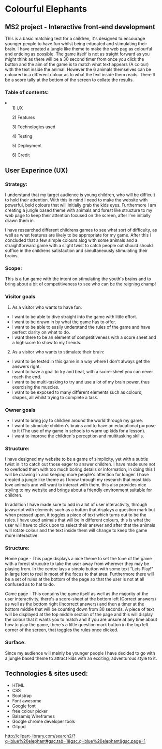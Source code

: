 <h1> Colourful Elephants </h1>

<h2> MS2 project - Interactive front-end development </h2>

This is a basic matching test for a children, it's designed to encourage younger people to have fun whilst being educated and stimulating their brain. 
I have created a jungle like theme to make the web pag as colourful and enticing as possible. The game itself is not as traight forward as you might
think as there will be a 30 second timer from once you click the button and the aim of the game is to match what text appears (A colour) with the
text inside the animal. However the 6 animals themselves can be coloured in a different colour as to what the text inside them reads. There'll be a 
score tally at the bottom of the screen to collate the results.

<h3> Table of contents: </h3>

<li>

<ul> 1) UX </ul>

<ul> 2) Features </ul>

<ul> 3) Technologies used </ul>

<ul> 4) Testing </ul>

<ul> 5) Deployment </ul>

<ul> 6) Credit </ul>

</li>

<h2> User Experince (UX) </h2>

<h3> Strategy: </h3>

<p>
I understand that my target audience is young children, who will be difficult to hold their attention. With this in mind I need to make the website 
with powerful, bold colours that will initially grab the kids eyes. Furthermore I am creating a jungle based theme with animals and forest like 
structure to my web page to keep their attention focused on the screen, after I've initially drawn them in.
</p>
<p>
I have researched different childrens games to see what sort of difficulty, as well as what features are likely to be appropriate for my game.
After this I concluded that a few simple colours alog with some animals and a straightforward game with a slight twist to catch people out should
should suffice in the childrens satisfaction and simultaneously stimulating their brains.
</p>

<h3> Scope: </h3>

This is a fun game with the intent on stimulating the youth's brains and to bring about a bit of competitiveness to see who can be the reigning champ!

<h3> Visitor goals </h3>

1) As a visitor who wants to have fun:

- I want to be able to dive straight into the game with little effort.
- I want to be drawn in by what the game has to offer.
- I want to be able to easily understand the rules of the game and have perfect clarity on what to do.
- I want there to be an element of competitiveness with a score sheet and a highscore to show to my friends.

2) As a visitor who wants to stimulate their brain:

- I want to be tested in this game in a way where I don't always get the answers right.
- I want to have a goal to try and beat, with a score-sheet you can never reach the end.
- I want to be multi-tasking to try and use a lot of my brain power, thus exercising the muscles.
- I want to be exposed to many different elements such as colours, shapes, all whilst trying to complete a task.

<h3> Owner goals </h3>

- I want to bring joy to children around the world through my game.
- I want to stimulate children's brains and to have an educational purpose to it (The use of my game in schools to warm up kids for a lesson).
- I want to improve the children's perception and multitasking skills.

<h3> Structure: </h3>

<p>
I have designed my website to be a game of simplicity, yet with a subtle twist in it to catch out those eager to answer children. I have made sure 
not to overload them with too much boring details or information, in doing this I will be drawing in and keeping more people's attention for longer.
I have created a jungle like theme as I know through my research that most kids love animals and will want to interact with them, this also provides
nice styling to my website and brings about a friendly environment suitable for children.
</p>
<p>
In addition I have made sure to add in a lot of user interactivity, through javascript with elements such as a button that displays a question mark
but when pressed upon, it toggles a piece of text which turns out to be the rules. I have used animals that will be in different colours, this is
what the user will have to click upon to select their answer and after that the animals will rotate colour and the text inside them will change to
 keep the game more interactive.
</p>

<h3> Structure: </h3>

Home page - This page displays a nice theme to set the tone of the game with a forest strucutre to take the user away from wherever they may be 
            playing from. In the centre lays a simple button with some text "Lets Play!" in large font to reel in most of the focus to that area.
            Furthermore there will be a set of rules at the bottom of the page so that the user is not at all confused as to hat to do.

Game page - This contains the game itself as well as the majority of the user interactivity, there's a score-sheet at the bottom left (Correct answers) 
            as well as the bottom right (Incorrect answers) and then a timer at the bottom middle that will be counting down from 30 seconds. A piece 
            of text will be displayed at the top middle section of the page and this will display the colour that it wants you to match and if you 
            are unsure at any time about how to play the game, there's a little question mark button in the top left corner of the screen, that toggles
            the rules once clicked.

<h3> Surface: </h3>

Since my audience will mainly be younger people I have decided to go with a jungle based theme to attract kids with an exciting, adventurous style to it.


<h2>Technologies & sites used:</h2>

- HTML
- CSS 
- Bootstrap
- Font awesome
- Google font
- free colour picker
- Balsamiq Wireframes
- Google chrome developer tools
- Gitpod




http://clipart-library.com/search2/?q=blue%20elephant#gsc.tab=1&gsc.q=blue%20elephant&gsc.page=1